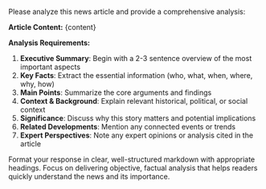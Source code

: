 Please analyze this news article and provide a comprehensive analysis:

**Article Content:**
{content}

**Analysis Requirements:**

1. **Executive Summary**: Begin with a 2-3 sentence overview of the most important aspects
2. **Key Facts**: Extract the essential information (who, what, when, where, why, how)
3. **Main Points**: Summarize the core arguments and findings
4. **Context & Background**: Explain relevant historical, political, or social context
5. **Significance**: Discuss why this story matters and potential implications
6. **Related Developments**: Mention any connected events or trends
7. **Expert Perspectives**: Note any expert opinions or analysis cited in the article

Format your response in clear, well-structured markdown with appropriate headings. Focus on delivering objective, factual analysis that helps readers quickly understand the news and its importance.